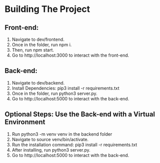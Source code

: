 # Building The Project

## Front-end: 
1. Navigate to dev/frontend.
2. Once in the folder, run npm i.
3. Then, run npm start.
4. Go to http://localhost:3000 to interact with the front-end.

## Back-end: 
1. Navigate to dev/backend.
2. Install Dependencies: pip3 install -r requirements.txt
3. Once in the folder, run python3 server.py.
4. Go to http://localhost:5000 to interact with the back-end.

## Optional Steps: Use the Back-end with a Virtual Environment
1. Run python3 -m venv venv in the backend folder
2. Navigate to source venv/bin/activate.
3. Run the installation command: pip3 install -r requirements.txt
4. After installing, run python3 server.py.
5. Go to http://localhost:5000 to interact with the back-end.

